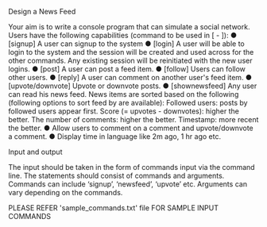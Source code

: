 Design a News Feed

Your aim is to write a console program that can simulate a social network.
Users have the following capabilities (command to be used in [ - ]):
● [signup] A user can signup to the system
● [login] A user will be able to login to the system and the session will be created and used across for the other commands. Any existing session will be reinitiated with the new user logins.
● [post] A user can post a feed item.
● [follow] Users can follow other users.
● [reply] A user can comment on another user's feed item.
● [upvote/downvote] Upvote or downvote posts.
● [shownewsfeed] Any user can read his news feed. News items are sorted based on the following (following options to sort feed by are available):
Followed users: posts by followed users appear first.
Score (= upvotes - downvotes): higher the better.
The number of comments: higher the better.
Timestamp: more recent the better.
● Allow users to comment on a comment and upvote/downvote a comment.
● Display time in language like 2m ago, 1 hr ago etc.

Input and output

The input should be taken in the form of commands input via the command line. The statements should consist of commands and arguments. Commands can include ‘signup’, ‘newsfeed’, ‘upvote’ etc. Arguments can vary depending on the commands.

PLEASE REFER 'sample_commands.txt' file FOR SAMPLE INPUT COMMANDS